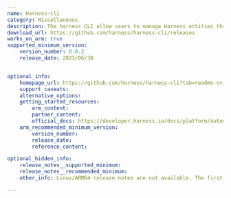 ```yaml
---
name: Harness-cli
category: Miscellaneous
description: The harness CLI allow users to manage Harness entities through the use of resource YAML files for creating, deleting, and modifying them.
download_url: https://github.com/harness/harness-cli/releases
works_on_arm: true
supported_minimum_version:
    version_number: 0.0.2
    release_date: 2023/06/30


optional_info:
    homepage_url: https://github.com/harness/harness-cli?tab=readme-ov-file#harness-cli
    support_caveats:
    alternative_options:
    getting_started_resources:
        arm_content:
        partner_content:
        official_docs: https://developer.harness.io/docs/platform/automation/cli/install/
    arm_recommended_minimum_version:
        version_number:
        release_date:
        reference_content:

optional_hidden_info:
    release_notes__supported_minimum:
    release_notes__recommended_minimum:
    other_info: Linux/ARM64 release notes are not available. The first linux-arm64 harness-cli tar is available from version 0.0.2 onwards on the GitHub releases.

---
```

